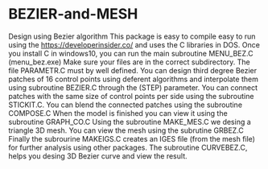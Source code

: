 # BEZIER-and-MESH
Design using Bezier algorithm
This package is easy to compile easy to run using the  https://developerinsider.co/ and uses the C libraries in DOS.
Once you install C in windows10, you can run the main subroutine MENU_BEZ.C (menu_bez.exe)
Make sure your files are in the correct subdirectory. The file PARAMETR.C must by well  defined.
You can design third degree Bezier patches of 16 control points using deferent algorithms and interpolate them using subroutine BEZIER.C through the (STEP) parameter.
You can connect patches with the same size of control points per side using the subroutine STICKIT.C.
You can blend the connected patches using the subroutine COMPOSE.C
When the model is finished you can view it using the subroutine GRAPH_CO.C
Using the subroutine MAKE_MES.C we desing a triangle 3D mesh.
You can view the mesh using the subrutine GRBEZ.C
Finally the subrourine MAKEIGS.C creates an IGES file (from the mesh file) for further analysis using other packages.
The subroutine CURVEBEZ.C, helps you desing 3D Bezier curve and view the result.
